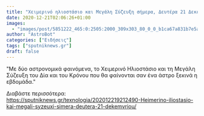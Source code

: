 ```yaml
---
title: "Χειμερινό ηλιοστάσιο και Μεγάλη Σύζευξη σήμερα, Δευτέρα 21 Δεκεμβρίου"
date: 2020-12-21T02:06:26+01:00
images:
  - "images/post/5851222_465:0:2505:2000_309x303_80_0_0_b1ca67a831b7e5ae7626365e0712eb34.jpg"
author: "AstroBot"
categories: ["Ειδήσεις"]
tags: ["sputniknews.gr"]
draft: false
---
```


"Με δύο αστρονομικά φαινόμενα, το Χειμερινό Ηλιοστάσιο και τη Μεγάλη Σύζευξη του Δία και του Κρόνου που θα φαίνονται σαν ένα άστρο ξεκινά η εβδομάδα."

Διαβάστε περισσότερα: https://sputniknews.gr/texnologia/202012219212490-Heimerino-iliostasio-kai-megali-syzeuxi-simera-deutera-21-dekemvriou/

